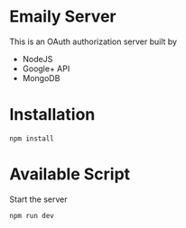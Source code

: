 # Emaily Server

This is an OAuth authorization server built by

- NodeJS
- Google+ API
- MongoDB

# Installation

```
npm install
```

# Available Script

Start the server

```
npm run dev
```
